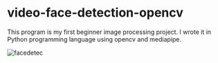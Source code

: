 # video-face-detection-opencv
This program is my first beginner image processing project. I wrote it in Python programming language using opencv and mediapipe.


![facedetec](https://github.com/YasarAydin/video-face-detection-opencv/assets/72046115/f13020e4-9c18-46e7-993c-6bab4d0e2df5)
